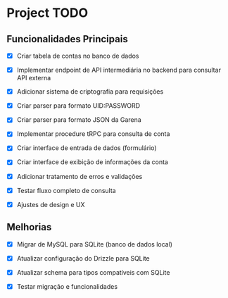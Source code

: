 # Project TODO

## Funcionalidades Principais

- [x] Criar tabela de contas no banco de dados
- [x] Implementar endpoint de API intermediária no backend para consultar API externa
- [x] Adicionar sistema de criptografia para requisições
- [x] Criar parser para formato UID:PASSWORD
- [x] Criar parser para formato JSON da Garena
- [x] Implementar procedure tRPC para consulta de conta
- [x] Criar interface de entrada de dados (formulário)
- [x] Criar interface de exibição de informações da conta
- [x] Adicionar tratamento de erros e validações
- [x] Testar fluxo completo de consulta
- [x] Ajustes de design e UX



## Melhorias

- [x] Migrar de MySQL para SQLite (banco de dados local)
- [x] Atualizar configuração do Drizzle para SQLite
- [x] Atualizar schema para tipos compatíveis com SQLite
- [x] Testar migração e funcionalidades

